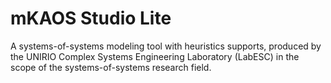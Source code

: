 # mKAOS Studio Lite
A systems-of-systems modeling tool with heuristics supports, produced by the UNIRIO 
Complex Systems Engineering Laboratory (LabESC) in the scope of the systems-of-systems research field.
